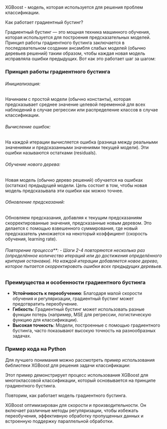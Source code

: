XGBoost - модель, которая используется для решения проблем классификации. 

Как работает градиентный бустинг?

Градиентный бустинг — это мощная техника машинного обучения, которая используется для построения предсказательных моделей. Принцип работы градиентного бустинга заключается в последовательном создании ансамбля слабых моделей (обычно деревьев решений) таким образом, чтобы каждая новая модель исправляла ошибки предыдущих. Вот как это работает шаг за шагом:
<h3>Принцип работы градиентного бустинга</h3>

<h6>Инициализация:</h6>
Начинаем с простой модели (обычно константы), которая предсказывает среднее значение целевой переменной для всех наблюдений в случае регрессии или распределение классов в случае классификации.

<h6>Вычисление ошибок:</h6>
На каждой итерации вычисляется ошибка (разница между реальными значениями и предсказанными значениями текущей модели). Эти ошибки называются остатками (residuals).

<h6>Обучение нового дерева:</h6>
Новая модель (обычно дерево решений) обучается на ошибках (остатках) предыдущей модели. Цель состоит в том, чтобы новая модель предсказывала эти ошибки как можно точнее.

<h6>Обновление предсказаний:</h6>
Обновляем предсказания, добавляя к текущим предсказаниям скорректированные значения, предсказанные новым деревом. Это делается с помощью взвешенного суммирования, где новый предсказатель умножается на некоторый коэффициент (скорость обучения, learning rate).

<h6>Повторение процесса**:
   - Шаги 2-4 повторяются несколько раз (определённое количество итераций или до достижения определённого критерия остановки). На каждой итерации добавляется новое дерево, которое пытается скорректировать ошибки всех предыдущих деревьев.

### Преимущества и особенности градиентного бустинга

- **Устойчивость к переобучению**: Благодаря малой скорости обучения и регуляризации, градиентный бустинг может предотвратить переобучение.
- **Гибкость**: Градиентный бустинг может использовать разные функции потерь (например, MSE для регрессии, логистическую функцию для классификации).
- **Высокая точность**: Модели, построенные с помощью градиентного бустинга, часто показывают высокую точность на разнообразных задачах.



### Пример кода на Python

Для лучшего понимания можно рассмотреть пример использования библиотеки XGBoost для решения задачи классификации:

Этот пример демонстрирует процесс использования XGBoost для многоклассовой классификации, который основывается на принципе градиентного бустинга.

Повторим, как работает модель градиентного бустинга. 

XGBoost оптимизирован для скорости и производительности. Он включает различные методы регуляризации, чтобы избежать переобучения, эффективную обработку пропущенных данных и встроенную поддержку параллельной обработки.



